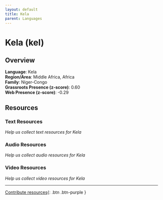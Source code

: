 ```yaml
---
layout: default
title: Kela
parent: Languages
---
```


# Kela (kel)

## Overview

**Language**: Kela  
**Region/Area**: Middle Africa, Africa  
**Family**: Niger-Congo  
**Grassroots Presence (z-score)**: 0.60  
**Web Presence (z-score)**: -0.29  

## Resources

### Text Resources
*Help us collect text resources for Kela*

### Audio Resources
*Help us collect audio resources for Kela*

### Video Resources
*Help us collect video resources for Kela*

---

[Contribute resources](https://forms.office.com/e/1SfLJx3u1r){: .btn .btn-purple }
